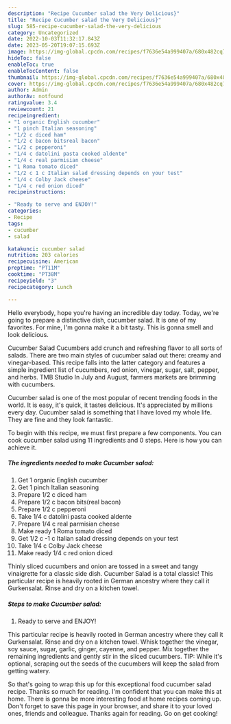 ```yaml
---
description: "Recipe Cucumber salad the Very Delicious}"
title: "Recipe Cucumber salad the Very Delicious}"
slug: 585-recipe-cucumber-salad-the-very-delicious
category: Uncategorized
date: 2022-10-03T11:32:17.843Z
date: 2023-05-20T19:07:15.693Z
image: https://img-global.cpcdn.com/recipes/f7636e54a999407a/680x482cq70/cucumber-salad-recipe-main-photo.jpg
hideToc: false
enableToc: true
enableTocContent: false
thumbnail: https://img-global.cpcdn.com/recipes/f7636e54a999407a/680x482cq70/cucumber-salad-recipe-main-photo.jpg
cover: https://img-global.cpcdn.com/recipes/f7636e54a999407a/680x482cq70/cucumber-salad-recipe-main-photo.jpg
author: Admin
authorAv: notfound
ratingvalue: 3.4
reviewcount: 21
recipeingredient:
- "1 organic English cucumber"
- "1 pinch Italian seasoning"
- "1/2 c diced ham"
- "1/2 c bacon bitsreal bacon"
- "1/2 c pepperoni"
- "1/4 c datolini pasta cooked aldente"
- "1/4 c real parmisian cheese"
- "1 Roma tomato diced"
- "1/2 c 1 c Italian salad dressing depends on your test"
- "1/4 c Colby Jack cheese"
- "1/4 c red onion diced"
recipeinstructions:

- "Ready to serve and ENJOY!"
categories:
- Recipe
tags:
- cucumber
- salad

katakunci: cucumber salad 
nutrition: 203 calories
recipecuisine: American
preptime: "PT11M"
cooktime: "PT38M"
recipeyield: "3"
recipecategory: Lunch

---
```



Hello everybody, hope you're having an incredible day today. Today, we're going to prepare a distinctive dish, cucumber salad. It is one of my favorites. For mine, I'm gonna make it a bit tasty. This is gonna smell and look delicious.

Cucumber Salad Cucumbers add crunch and refreshing flavor to all sorts of salads. There are two main styles of cucumber salad out there: creamy and vinegar-based. This recipe falls into the latter category and features a simple ingredient list of cucumbers, red onion, vinegar, sugar, salt, pepper, and herbs. TMB Studio In July and August, farmers markets are brimming with cucumbers.

Cucumber salad is one of the most popular of recent trending foods in the world. It is easy, it's quick, it tastes delicious. It's appreciated by millions every day. Cucumber salad is something that I have loved my whole life. They are fine and they look fantastic.


To begin with this recipe, we must first prepare a few components. You can cook cucumber salad using 11 ingredients and 0 steps. Here is how you can achieve it.

<!--inarticleads1-->

##### The ingredients needed to make Cucumber salad:

1. Get 1 organic English cucumber
1. Get 1 pinch Italian seasoning
1. Prepare 1/2 c diced ham
1. Prepare 1/2 c bacon bits(real bacon)
1. Prepare 1/2 c pepperoni
1. Take 1/4 c datolini pasta cooked aldente
1. Prepare 1/4 c real parmisian cheese
1. Make ready 1 Roma tomato diced
1. Get 1/2 c -1 c Italian salad dressing depends on your test
1. Take 1/4 c Colby Jack cheese
1. Make ready 1/4 c red onion diced


Thinly sliced cucumbers and onion are tossed in a sweet and tangy vinaigrette for a classic side dish. Cucumber Salad is a total classic! This particular recipe is heavily rooted in German ancestry where they call it Gurkensalat. Rinse and dry on a kitchen towel. 

<!--inarticleads2-->

##### Steps to make Cucumber salad:


1. Ready to serve and ENJOY!

This particular recipe is heavily rooted in German ancestry where they call it Gurkensalat. Rinse and dry on a kitchen towel. Whisk together the vinegar, soy sauce, sugar, garlic, ginger, cayenne, and pepper. Mix together the remaining ingredients and gently stir in the sliced cucumbers. TIP: While it&#39;s optional, scraping out the seeds of the cucumbers will keep the salad from getting watery. 

So that's going to wrap this up for this exceptional food cucumber salad recipe. Thanks so much for reading. I'm confident that you can make this at home. There is gonna be more interesting food at home recipes coming up. Don't forget to save this page in your browser, and share it to your loved ones, friends and colleague. Thanks again for reading. Go on get cooking!
